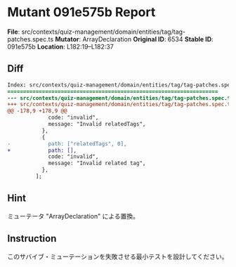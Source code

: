 # Mutant 091e575b Report

**File**: src/contexts/quiz-management/domain/entities/tag/tag-patches.spec.ts
**Mutator**: ArrayDeclaration
**Original ID**: 6534
**Stable ID**: 091e575b
**Location**: L182:19–L182:37

## Diff

```diff
Index: src/contexts/quiz-management/domain/entities/tag/tag-patches.spec.ts
===================================================================
--- src/contexts/quiz-management/domain/entities/tag/tag-patches.spec.ts	original
+++ src/contexts/quiz-management/domain/entities/tag/tag-patches.spec.ts	mutated #6534
@@ -178,9 +178,9 @@
             code: "invalid",
             message: "Invalid relatedTags",
           },
           {
-            path: ["relatedTags", 0],
+            path: [],
             code: "invalid",
             message: "Invalid related tag",
           },
         ];
```

## Hint

ミューテータ "ArrayDeclaration" による置換。

## Instruction

このサバイブ・ミューテーションを失敗させる最小テストを設計してください。
